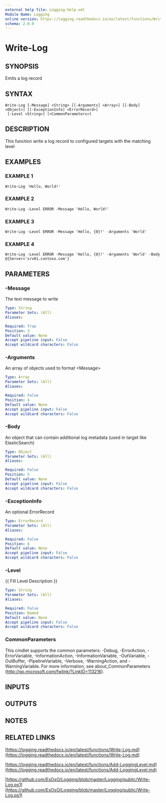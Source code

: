 ```yaml
---
external help file: Logging-help.xml
Module Name: Logging
online version: https://logging.readthedocs.io/en/latest/functions/Write-Log.md
schema: 2.0.0
---
```


# Write-Log

## SYNOPSIS
Emits a log record

## SYNTAX

```
Write-Log [-Message] <String> [[-Arguments] <Array>] [[-Body] <Object>] [[-ExceptionInfo] <ErrorRecord>]
 [-Level <String>] [<CommonParameters>]
```

## DESCRIPTION
This function write a log record to configured targets with the matching level

## EXAMPLES

### EXAMPLE 1
```
Write-Log 'Hello, World!'
```

### EXAMPLE 2
```
Write-Log -Level ERROR -Message 'Hello, World!'
```

### EXAMPLE 3
```
Write-Log -Level ERROR -Message 'Hello, {0}!' -Arguments 'World'
```

### EXAMPLE 4
```
Write-Log -Level ERROR -Message 'Hello, {0}!' -Arguments 'World' -Body @{Server='srv01.contoso.com'}
```

## PARAMETERS

### -Message
The text message to write

```yaml
Type: String
Parameter Sets: (All)
Aliases:

Required: True
Position: 3
Default value: None
Accept pipeline input: False
Accept wildcard characters: False
```

### -Arguments
An array of objects used to format \<Message\>

```yaml
Type: Array
Parameter Sets: (All)
Aliases:

Required: False
Position: 4
Default value: None
Accept pipeline input: False
Accept wildcard characters: False
```

### -Body
An object that can contain additional log metadata (used in target like ElasticSearch)

```yaml
Type: Object
Parameter Sets: (All)
Aliases:

Required: False
Position: 5
Default value: None
Accept pipeline input: False
Accept wildcard characters: False
```

### -ExceptionInfo
An optional ErrorRecord

```yaml
Type: ErrorRecord
Parameter Sets: (All)
Aliases:

Required: False
Position: 6
Default value: None
Accept pipeline input: False
Accept wildcard characters: False
```

### -Level
{{ Fill Level Description }}

```yaml
Type: String
Parameter Sets: (All)
Aliases:

Required: False
Position: Named
Default value: None
Accept pipeline input: False
Accept wildcard characters: False
```

### CommonParameters
This cmdlet supports the common parameters: -Debug, -ErrorAction, -ErrorVariable, -InformationAction, -InformationVariable, -OutVariable, -OutBuffer, -PipelineVariable, -Verbose, -WarningAction, and -WarningVariable. For more information, see about_CommonParameters (http://go.microsoft.com/fwlink/?LinkID=113216).

## INPUTS

## OUTPUTS

## NOTES

## RELATED LINKS

[https://logging.readthedocs.io/en/latest/functions/Write-Log.md](https://logging.readthedocs.io/en/latest/functions/Write-Log.md)

[https://logging.readthedocs.io/en/latest/functions/Add-LoggingLevel.md](https://logging.readthedocs.io/en/latest/functions/Add-LoggingLevel.md)

[https://github.com/EsOsO/Logging/blob/master/Logging/public/Write-Log.ps1](https://github.com/EsOsO/Logging/blob/master/Logging/public/Write-Log.ps1)

